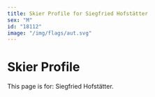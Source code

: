 ```yaml
---
title: Skier Profile for Siegfried Hofstätter
sex: "M"
id: "18112"
image: "/img/flags/aut.svg" 
---
```


# Skier Profile

This page is for: Siegfried Hofstätter.
    